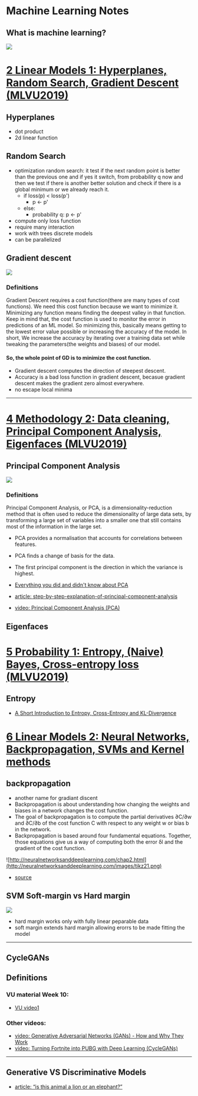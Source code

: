 # Machine Learning Notes
## What is machine learning?
![](https://railsware.com/blog/wp-content/uploads/2018/09/illustration-2b-1024x728.jpg)

# [2 Linear Models 1: Hyperplanes, Random Search, Gradient Descent (MLVU2019)](https://youtu.be/3K4pNmQbGx8?t=2550)
## Hyperplanes
- dot product 
- 2d linear function
## Random Search
- optimization random search:
it test if the next random point is better than the previous one and if yes it switch, from probability q now and then we test if there is another better solution and check if there is a global minimum or we already reach it. 
  - if loss(p) < loss(p')
    - p <- p'
  - else:
    - probability q: p <- p'
- compute only loss function 
- require many interaction
- work with trees discrete models
- can be parallelized 
## Gradient descent
![](https://cdn-images-1.medium.com/max/1600/1*f9a162GhpMbiTVTAua_lLQ.png)
### Definitions
Gradient Descent requires a cost function(there are many types of cost functions). We need this cost function because we want to minimize it. Minimizing any function means finding the deepest valley in that function. Keep in mind that, the cost function is used to monitor the error in predictions of an ML model. So minimizing this, basically means getting to the lowest error value possible or increasing the accuracy of the model. In short, We increase the accuracy by iterating over a training data set while tweaking the parameters(the weights and biases) of our model.
#### So, the whole point of GD is to minimize the cost function.
- Gradient descent computes the direction of steepest descent.
- Accuracy is a bad loss function in gradient descent, becasue gradient descent makes the gradient zero almost everywhere.
- no escape local minima

***

# [4 Methodology 2: Data cleaning, Principal Component Analysis, Eigenfaces (MLVU2019)](https://www.youtube.com/watch?v=H4c4qpHdGq8)
## Principal Component Analysis
![](http://www.nlpca.org/fig_pca_principal_component_analysis.png)
### Definitions
Principal Component Analysis, or PCA, is a dimensionality-reduction method that is often used to reduce the dimensionality of large data sets, by transforming a large set of variables into a smaller one that still contains most of the information in the large set.
- PCA provides a normalisation that accounts for correlations between
features.
- PCA finds a change of basis for the data.
- The first principal component is the direction in which the variance is
highest.

- [Everything you did and didn't know about PCA](http://alexhwilliams.info/itsneuronalblog/2016/03/27/pca/)
- [article: step-by-step-explanation-of-principal-component-analysis](https://towardsdatascience.com/a-step-by-step-explanation-of-principal-component-analysis-b836fb9c97e2)
- [video: Principal Component Analysis (PCA)](https://www.youtube.com/watch?v=g-Hb26agBFg)

## Eigenfaces



# [5 Probability 1: Entropy, (Naive) Bayes, Cross-entropy loss (MLVU2019)](https://www.youtube.com/watch?v=IMwiu64wgCU)
## Entropy 
- [A Short Introduction to Entropy, Cross-Entropy and KL-Divergence](https://www.youtube.com/watch?v=ErfnhcEV1O8)


# [6 Linear Models 2: Neural Networks, Backpropagation, SVMs and Kernel methods](https://www.youtube.com/watch?v=g2lziWxf_9Q)
## backpropagation
- another name for gradiant discent
- Backpropagation is about understanding how changing the weights and biases in a network changes the cost function. 
- The goal of backpropagation is to compute the partial derivatives ∂C/∂w and ∂C/∂b of the cost function C with respect to any weight w or bias b in the network.
- Backpropagation is based around four fundamental equations. Together, those equations give us a way of computing both the error δl and the gradient of the cost function. 

![http://neuralnetworksanddeeplearning.com/chap2.html](http://neuralnetworksanddeeplearning.com/images/tikz21.png)
- [source](http://neuralnetworksanddeeplearning.com/chap2.html)

## SVM Soft-margin vs Hard margin
![](https://qph.fs.quoracdn.net/main-qimg-0a3e8d1f008e7e86c10efe9936ead943)
- hard margin works only with fully linear peparable data 
- soft margin extends hard margin allowing erorrs to be made fitting the model
***

## CycleGANs
## Definitions
### VU material Week 10: 
- [VU video1](https://www.youtube.com/watch?v=6N4zIx0ATME&feature=youtu.be)

### Other videos:
- [video: Generative Adversarial Networks (GANs) - How and Why They Work](https://youtu.be/ZRgwcMqxhPw)
- [video: Turning Fortnite into PUBG with Deep Learning (CycleGANs)](https://youtu.be/xkLtgwWxrec)

***

## Generative VS Discriminative Models
- [article: “is this animal a lion or an elephant?”](https://medium.com/@mlengineer/generative-and-discriminative-models-af5637a66a3)

